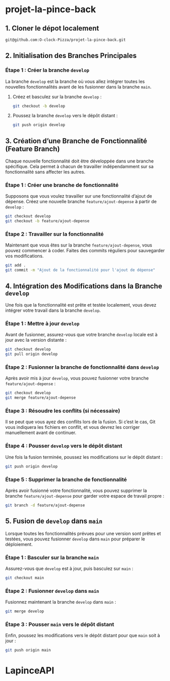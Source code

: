 # projet-la-pince-back


## 1. Cloner le dépot localement

```bash
git@github.com:O-clock-Pizza/projet-la-pince-back.git
```

## 2. Initialisation des Branches Principales

### Étape 1 : Créer la branche `develop`

La branche `develop` est la branche où vous allez intégrer toutes les nouvelles fonctionnalités avant de les fusionner dans la branche `main`.

1. Créez et basculez sur la branche `develop` :
   ```bash
   git checkout -b develop
   ```
2. Poussez la branche `develop` vers le dépôt distant :
   ```bash
   git push origin develop
   ```

## 3. Création d’une Branche de Fonctionnalité (Feature Branch)

Chaque nouvelle fonctionnalité doit être développée dans une branche spécifique. Cela permet à chacun de travailler indépendamment sur sa fonctionnalité sans affecter les autres.

### Étape 1 : Créer une branche de fonctionnalité

Supposons que vous voulez travailler sur une fonctionnalité d’ajout de dépense. Créez une nouvelle branche `feature/ajout-depense` à partir de `develop` :

```bash
git checkout develop
git checkout -b feature/ajout-depense
```

### Étape 2 : Travailler sur la fonctionnalité

Maintenant que vous êtes sur la branche `feature/ajout-depense`, vous pouvez commencer à coder. Faites des commits réguliers pour sauvegarder vos modifications.

```bash
git add .
git commit -m "Ajout de la fonctionnalité pour l'ajout de dépense"
```

## 4. Intégration des Modifications dans la Branche `develop`

Une fois que la fonctionnalité est prête et testée localement, vous devez intégrer votre travail dans la branche `develop`.

### Étape 1 : Mettre à jour `develop`

Avant de fusionner, assurez-vous que votre branche `develop` locale est à jour avec la version distante :

```bash
git checkout develop
git pull origin develop
```

### Étape 2 : Fusionner la branche de fonctionnalité dans `develop`

Après avoir mis à jour `develop`, vous pouvez fusionner votre branche `feature/ajout-depense` :

```bash
git checkout develop
git merge feature/ajout-depense
```

### Étape 3 : Résoudre les conflits (si nécessaire)

Il se peut que vous ayez des conflits lors de la fusion. Si c’est le cas, Git vous indiquera les fichiers en conflit, et vous devrez les corriger manuellement avant de continuer.

### Étape 4 : Pousser `develop` vers le dépôt distant

Une fois la fusion terminée, poussez les modifications sur le dépôt distant :

```bash
git push origin develop
```

### Étape 5 : Supprimer la branche de fonctionnalité

Après avoir fusionné votre fonctionnalité, vous pouvez supprimer la branche `feature/ajout-depense` pour garder votre espace de travail propre :

```bash
git branch -d feature/ajout-depense
```

## 5. Fusion de `develop` dans `main`

Lorsque toutes les fonctionnalités prévues pour une version sont prêtes et testées, vous pouvez fusionner `develop` dans `main` pour préparer le déploiement.

### Étape 1 : Basculer sur la branche `main`

Assurez-vous que `develop` est à jour, puis basculez sur `main` :

```bash
git checkout main
```

### Étape 2 : Fusionner `develop` dans `main`

Fusionnez maintenant la branche `develop` dans `main` :

```bash
git merge develop
```

### Étape 3 : Pousser `main` vers le dépôt distant

Enfin, poussez les modifications vers le dépôt distant pour que `main` soit à jour :

```bash
git push origin main
```
# LapinceAPI
